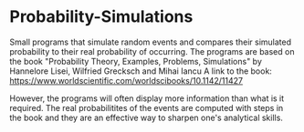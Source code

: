 # Probability-Simulations
Small programs that simulate random events and compares their simulated probability to their real probability of occurring.
The programs are based on the book "Probability Theory, Examples, Problems, Simulations" by  Hannelore Lisei, Wilfried Grecksch and Mihai Iancu
A link to the book: https://www.worldscientific.com/worldscibooks/10.1142/11427

However, the programs will often display more information than what is it required. The real probabilitites of the events are computed with steps in the book
and they are an effective way to sharpen one's analytical skills.
